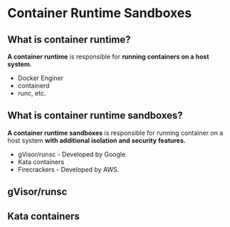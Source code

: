 # Container Runtime Sandboxes

## What is container runtime?

**A container runtime** is responsible for **running containers on a host system**.
- Docker Enginer
- containerd
- runc, etc.

## What is container runtime sandboxes?

**A container runtime sandboxes** is responsible for running container on a host system **with additional isolation and security features.**
- gVisor/runsc - Developed by Google.
- Kata containers
- Firecrackers - Developed by AWS.

## gVisor/runsc

## Kata containers
